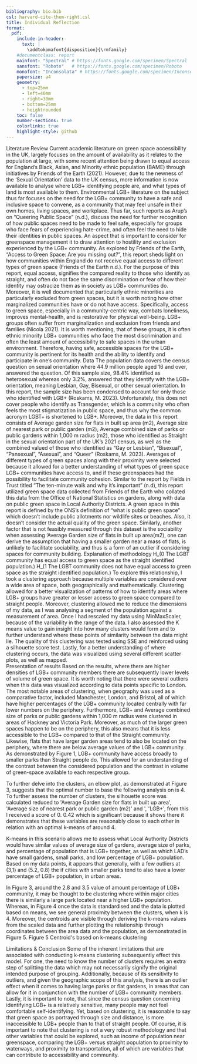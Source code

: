 ```yaml
---
bibliography: bio.bib
csl: harvard-cite-them-right.csl
title: Individual Reflection
format: 
  pdf:
    include-in-header:
      text: |
        \addtokomafont{disposition}{\rmfamily}
    #documentclass: report
    mainfont: "Spectral" # https://fonts.google.com/specimen/Spectral
    sansfont: "Roboto"   # https://fonts.google.com/specimen/Roboto
    monofont: "Inconsolata" # https://fonts.google.com/specimen/Inconsolata
    papersize: a4
    geometry:
      - top=25mm
      - left=40mm
      - right=30mm
      - bottom=25mm
      - heightrounded
    toc: false
    number-sections: true
    colorlinks: true
    highlight-style: github
---
```

Literature Review
Current academic literature on green space accessibility in the UK, largely focuses on the amount of availability as it relates to the population at large, with some recent attention being drawn to equal access for England’s Black, Asian, and Minority ethnic population (BAME) through initiatives by Friends of the Earth (2021). However, due to the newness of the ‘Sexual Orientation’ data to the UK census, more information is now available to analyse where LGB+ identifying people are, and what types of land is most available to them. Environmental LGB+ literature on the subject thus far focuses on the need for the LGB+ community to have a safe and inclusive space to convene, as a community that may feel unsafe in their own homes, living spaces, and workplace. Thus far, such reports as Arup’s on “Queering Public Space” (n.d.), discuss the need for further recognition of how public spaces need to be made to feel safe, especially for groups who face fears of experiencing hate-crime, and often feel the need to hide their identities in public spaces. An aspect that is important to consider for greenspace management it to draw attention to hostility and exclusion experienced by the LGB+ community. As explored by Friends of the Earth, “Access to Green Space: Are you missing out?”, this report sheds light on how communities within England do not receive equal access to different types of green space (Friends of the Earth n.d.). For the purpose of this report, equal access, signifies the compared reality to those who identify as straight, and often do not face the same discrimination or fear of how their identity may ostracize them as in society as LGB+ communities do. Moreover, it is well documented that particularly ethnic minorities are particularly excluded from green spaces, but it is worth noting how other marginalized communities have or do not have access. Specifically, access to green space, especially in a community-centric way, combats loneliness, improves mental-health, and is restorative for physical well-being. LGB+ groups often suffer from marginalization and exclusion from friends and families (Nicola 2021). It is worth mentioning, that of these groups, it is often ethnic minority LGB+ communities who face the most discrimination and often the least amount of accessibility to safe spaces in the urban environment. Therefore, having safe, accessible spaces for the LGB+ community is pertinent for its health and the ability to identify and participate in one’s community. 
Data
The population data covers the census question on sexual orientation where 44.9 million people aged 16 and over, answered the question. Of this sample size, 98.4% identified as heterosexual whereas only 3.2%, answered that they identify with the LGB+ orientation, meaning Lesbian, Gay, Bisexual, or other sexual orientation. In this report, the sample size has been condensed to account for only those who identified with LGB+ (Roskams, M. 2023). Unfortunately, this does not cover people who identify as Transgender, which is a community who often feels the most stigmatization in public space, and thus why the common acronym LGBT+ is shortened to LGB+. Moreover, the data in this report consists of Average garden size for flats in built up area (m2), Average size of nearest park or public garden (m2), Average combined size of parks or public gardens within 1,000 m radius (m2), those who identified as Straight in the sexual orientation part of the UK’s 2021 census, as well as the combined valued of those who identified as “Gay or Lesbian”, “Bisexual”, “Pansexual”, “Asexual”, and “Queer” (Roskams, M. 2023). Averages of different types of green spaces along with their proximity were selected because it allowed for a better understanding of what types of green space LGB+ communities have access to, and if these greenspaces had the possibility to facilitate community cohesion. Similar to the report by Fields in Trust titled “The ten-minute walk and why it’s important” (n.d), this report utilized green space data collected from Friends of the Earth who collated this data from the Office of National Statistics on gardens, along with data on public green space in Local Authority Districts. A green space in this report is defined by the ONS’s definition of “what is public green space” which doesn’t include public allotments nor wildlife sites or beaches. Also, it doesn’t consider the actual quality of the green space. Similarly, another factor that is not feasibly measured through this dataset is the sociability when assessing ‘Average Garden size of flats in built up area(m2), one can derive the assumption that having a smaller garden near a mass of flats, is unlikely to facilitate sociability, and thus is a form of an outlier if considering spaces for community building. 
Explanation of methodology
H_(0 The LGBT community has equal access to green space as the straight identified population.) H_(1 The LGBT community does not have equal access to green space as the straight identified population.)
To explore this relationship, I took a clustering approach because multiple variables are considered over a wide area of space, both geographically and mathematically. Clustering allowed for a better visualization of patterns of how to identify areas where LGB+ groups have greater or lesser access to green space compared to straight people. Moreover, clustering allowed me to reduce the dimensions of my data, as I was analysing a segment of the population against a measurement of area. Once I had rescaled my data using MinMaxScaler, because of the variability in the range of the data. I also assessed the K means value to gain insight into how many clusters would form and to further understand where these points of similarity between the data might lie. The quality of this clustering was tested using SSE and reinforced using a silhouette score test. Lastly, for a better understanding of where clustering occurs, the data was visualized using several different scatter plots, as well as mapped.  
Presentation of results
Based on the results, where there are higher densities of LGB+ community members there are subsequently lower levels of volume of green space. It is worth noting that there were several outliers when this data was visualized according to data points specific to London. The most notable areas of clustering, when geography was used as a comparative factor, included Manchester, London, and Bristol, all of which have higher percentages of the LGB+ community located centrally with far lower numbers on the periphery. Furthermore, LGB+ and Average combined size of parks or public gardens within 1,000 m radius were clustered in areas of Hackney and Victoria Park. Moreover, as much of the larger green spaces happen to be on the periphery, this also means that it is less accessible to the LGB+ compared to that of the Straight community. Likewise, flats that have larger garden areas tend to also be located on the periphery, where there are below average values of the LGB+ community. As demonstrated by Figure 1, LGB+ community have access broadly to smaller parks than Straight people do. This allowed for an understanding of the contrast between the considered population and the contrast in volume of green-space available to each respective group. 

 
To further delve into the clusters, an elbow plot, as demonstrated at Figure 3, suggests that the optimal number to base the following analysis on is 4. To further assess the number of clusters, the silhouette score was calculated reduced to 'Average Garden size for flats in built up area', 'Average size of nearest park or public garden (m2)' and ', 'LGB+', from this I received a score of 0. 0.42 which is significant because it shows there it demonstrates that these variables are reasonably close to each other in relation with an optimal k-means of around 4. 




K-means in this scenario allows me to assess what Local Authority Districts would have similar values of average size of gardens, average size of parks, and percentage of population that is LGB+ together, as well as which LAD’s have small gardens, small parks, and low percentage of LGB+ population. Based on my data points, it appears that generally, with a few outliers at (3,1) and (5.2, 0.8) the if cities with smaller parks tend to also have a lower percentage of LGB+ population, in urban areas. 


In Figure 3, around the 2.8 and 3.5 value of amount percentage of LGB+ community, it may be thought to be clustering where within major cities there is similarly a large park located near a higher LGB+ population. Whereas, in Figure 4 once the data is standardised and the data is plotted based on means, we see general proximity between the clusters, when k is 4. Moreover, the centroids are visible through deriving the k-means values from the scaled data and further plotting the relationship through coordinates between the area data and the population, as demonstrated in Figure 5. 
                                              Figure 5 Centroid's based on k-means clustering






Limitations & Conclusion
Some of the inherent limitations that are associated with conducting k-means clustering subsequently effect this model. For one, the need to know the number of clusters requires an extra step of splitting the data which may not necessarily signify the original intended purpose of grouping. Additionally, because of its sensitivity to outliers, and given the geographic scope of this analysis, there is an outlier effect when it comes to having large parks or flat gardens, in areas that can allow for it in conjunction with the number of LGB+ community members. Lastly, it is important to note, that since the census question concerning identifying LGB+ is a relatively sensitive, many people may not feel comfortable self-identifying. 
Yet, based on clustering, it is reasonable to say that green space as portrayed through size and distance, is more inaccessible to LGB+ people than to that of straight people. Of course, it is important to note that clustering is not a very robust methodology and that other variables that could be explored, such as income of population near greenspace, comparing the LGB+ versus straight population to proximity to waterways, and proximity to transportation, all of which are variables that can contribute to accessibility and community. 
 
